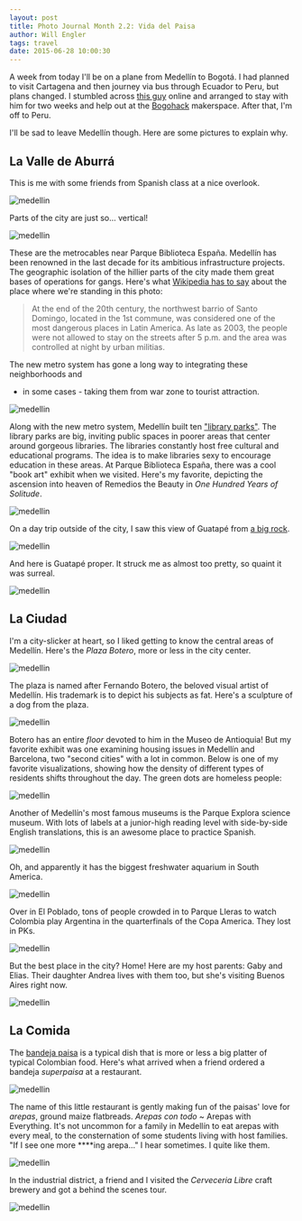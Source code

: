 ```yaml
---
layout: post
title: Photo Journal Month 2.2: Vida del Paisa
author: Will Engler
tags: travel
date: 2015-06-28 10:00:30
---
```


A week from today I'll be on a plane from Medellín to Bogotá.
I had planned to visit Cartagena and then journey via bus through Ecuador to Peru, but plans changed.
I stumbled across [this guy](https://about.me/superdumpa) online and
arranged to stay with him for two weeks and help out at the [Bogohack](http://bogohack.co/) makerspace.
After that, I'm off to Peru.

I'll be sad to leave Medellín though.
Here are some pictures to explain why.

## La Valle de Aburrá

This is me with some friends from Spanish class at a nice overlook.

![medellin](/images/medellin/amigos.jpg)

Parts of the city are just so... vertical!

![medellin](/images/medellin/vertical.JPG)

These are the metrocables near Parque Biblioteca España.
Medellín has been renowned in the last decade for its ambitious infrastructure projects.
The geographic isolation of the hillier parts of the city made them great bases of operations for gangs.
Here's what [Wikipedia has to say](https://en.wikipedia.org/wiki/Spain_Library_\(Medellín\)) 
about the place where we're standing in this photo:

> At the end of the 20th century, the northwest barrio of Santo Domingo, located in the 1st commune, 
> was considered one of the most dangerous places in Latin America. 
> As late as 2003, the people were not allowed to stay on the streets after 5 p.m. 
> and the area was controlled at night by urban militias.

The new metro system has gone a long way to integrating these neighborhoods and 
- in some cases - taking them from war zone to tourist attraction.

![medellin](/images/medellin/metrocable.JPG)

Along with the new metro system, Medellín built ten ["library parks"](https://en.wikipedia.org/wiki/Library_park_\(Colombia\)).
The library parks are big, inviting public spaces in poorer areas that center around gorgeous libraries.
The libraries constantly host free cultural and educational programs.
The idea is to make libraries sexy to encourage education in these areas.
At Parque Biblioteca España, there was a cool "book art" exhibit when we visited.
Here's my favorite, depicting the ascension into heaven of Remedios the Beauty in _One Hundred Years of Solitude_.

![medellin](/images/medellin/remedios.JPG)

On a day trip outside of the city, I saw this view of Guatapé from [a big rock](https://en.wikipedia.org/wiki/El_Pe%C3%B1%C3%B3n_de_Guatap%C3%A9).

![medellin](/images/medellin/vista.JPG)

And here is Guatapé proper.
It struck me as almost too pretty, so quaint it was surreal.

![medellin](/images/medellin/guatape.JPG)

## La Ciudad

I'm a city-slicker at heart, so I liked getting to know the central areas of Medellín.
Here's the _Plaza Botero_, more or less in the city center.

![medellin](/images/medellin/plazabotero.JPG)

The plaza is named after Fernando Botero, the beloved visual artist of Medellín.
His trademark is to depict his subjects as fat.
Here's a sculpture of a dog from the plaza.

![medellin](/images/medellin/botero.JPG)

Botero has an entire _floor_ devoted to him in the Museo de Antioquia!
But my favorite exhibit was one examining housing issues in Medellín and Barcelona, two "second cities" with a lot in common.
Below is one of my favorite visualizations, showing how the density of different types of residents shifts throughout the day.
The green dots are homeless people:

![medellin](/images/medellin/poblacion.JPG)

Another of Medellín's most famous museums is the Parque Explora science museum.
With lots of labels at a junior-high reading level with side-by-side English translations, this is an awesome place to practice Spanish.

![medellin](/images/medellin/explora.JPG)

Oh, and apparently it has the biggest freshwater aquarium in South America.

![medellin](/images/medellin/peces.JPG)

Over in El Poblado, tons of people crowded in to Parque Lleras to watch Colombia play Argentina in the quarterfinals of the Copa America.
They lost in PKs.

![medellin](/images/medellin/partido.JPG)

But the best place in the city? Home!
Here are my host parents: Gaby and Elias.
Their daughter Andrea lives with them too, but she's visiting Buenos Aires right now.

![medellin](/images/medellin/familia.JPG)


## La Comida

The [bandeja paisa](https://en.wikipedia.org/wiki/Bandeja_paisa) is a typical dish that is more or less a big platter of typical Colombian food.
Here's what arrived when a friend ordered a bandeja _superpaisa_ at a restaurant.

![medellin](/images/medellin/bandeja.JPG)

The name of this little restaurant is gently making fun of the paisas' love for _arepas_, ground maize flatbreads.
_Arepas con todo_ ~ Arepas with Everything.
It's not uncommon for a family in Medellín to eat arepas with every meal, to the consternation of some students living with host families.
"If I see one more ****ing arepa..." I hear sometimes.
I quite like them.

![medellin](/images/medellin/arepas.JPG)

In the industrial district, a friend and I visited the _Cerveceria Libre_ craft brewery and got a behind the scenes tour.

![medellin](/images/medellin/cerveceria.JPG)